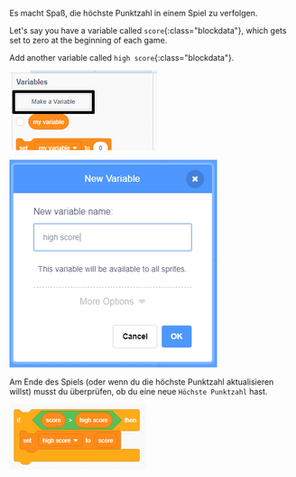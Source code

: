 Es macht Spaß, die höchste Punktzahl in einem Spiel zu verfolgen.

Let's say you have a variable called `score`{:class="blockdata"}, which gets set to zero at the beginning of each game.

Add another variable called `high score`{:class="blockdata"}.

![click make make a variable](images/make-variable-annotated.png)

![enter name high score](images/make-high-score-variable.png)

Am Ende des Spiels (oder wenn du die höchste Punktzahl aktualisieren willst) musst du überprüfen, ob du eine neue `Höchste Punktzahl` hast.

![Screenshot](images/check-for-high-score.png)